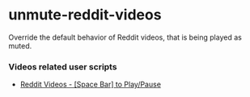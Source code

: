 # unmute-reddit-videos
Override the default behavior of Reddit videos, that is being played as muted.

### Videos related user scripts
* [Reddit Videos - [Space Bar] to Play/Pause](https://greasyfork.org/en/scripts/444775-reddit-videos-space-bar-to-play-pause)
